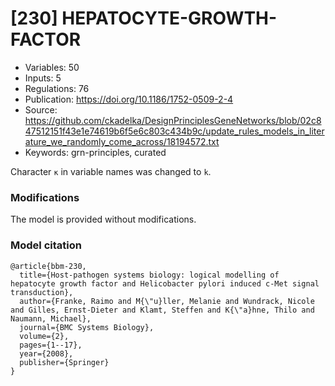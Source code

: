 # \[230\] HEPATOCYTE-GROWTH-FACTOR

 - Variables: 50
 - Inputs: 5
 - Regulations: 76
 - Publication: https://doi.org/10.1186/1752-0509-2-4
 - Source: https://github.com/ckadelka/DesignPrinciplesGeneNetworks/blob/02c847512151f43e1e74619b6f5e6c803c434b9c/update_rules_models_in_literature_we_randomly_come_across/18194572.txt
 - Keywords: grn-principles, curated


Character `κ` in variable names was changed to `k`.

### Modifications

The model is provided without modifications.

### Model citation

```
@article{bbm-230,
  title={Host-pathogen systems biology: logical modelling of hepatocyte growth factor and Helicobacter pylori induced c-Met signal transduction},
  author={Franke, Raimo and M{\"u}ller, Melanie and Wundrack, Nicole and Gilles, Ernst-Dieter and Klamt, Steffen and K{\"a}hne, Thilo and Naumann, Michael},
  journal={BMC Systems Biology},
  volume={2},
  pages={1--17},
  year={2008},
  publisher={Springer}
}
```

